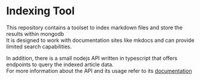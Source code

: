 # Indexing Tool
This repository contains a toolset to index markdown files and store the results within mongodb  
It is designed to work with documentation sites like mkdocs and can provide limited search capabilities.  

In addition, there is a small nodejs API written in typescript that offers endpoints to query the indexed article data.  
For more information about the API and its usage refer to its [documentation](./searchtool/README.md)
